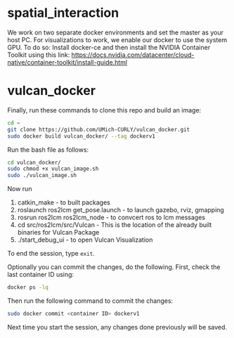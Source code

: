 # spatial_interaction
We work on two separate docker environments and set the master as your host PC. For visualizations to work, we enable our docker to use the system GPU. To do so: Install docker-ce and then install the NVIDIA Container Toolkit using this link:
https://docs.nvidia.com/datacenter/cloud-native/container-toolkit/install-guide.html



# vulcan_docker


Finally, run these commands to clone this repo and build an image:

```bash
cd ~
git clone https://github.com/UMich-CURLY/vulcan_docker.git
sudo docker build vulcan_docker/ --tag dockerv1
```

Run the bash file as follows:

```bash
cd vulcan_docker/
sudo chmod +x vulcan_image.sh
sudo ./vulcan_image.sh
```
  
Now run 
  1. catkin_make - to built packages
  2. roslaunch ros2lcm get_pose.launch - to launch gazebo, rviz, gmapping
  3. rosrun ros2lcm ros2lcm_node - to convcert ros to lcm messages 
  4. cd src/ros2lcm/src/Vulcan - This is the location of the already built binaries for Vulcan Package
  5. ./start_debug_ui - to open Vulcan Visualization
  
  To end the session, type ```exit```. 
  
  Optionally you can commit the changes, do the following. First, check the last container ID using:
  
  ```bash
  docker ps -lq
  ```
  
  Then run the following command to commit the changes:
  
  ```bash
  sudo docker commit <container ID> dockerv1
  ```
  Next time you start the session, any changes done previously will be saved.
